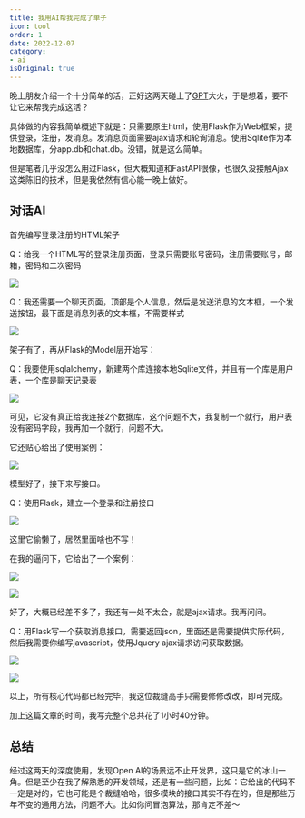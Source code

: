 ```yaml
---
title: 我用AI帮我完成了单子
icon: tool
order: 1
date: 2022-12-07
category:
- ai
isOriginal: true
---
```


晚上朋友介绍一个十分简单的活，正好这两天碰上了[GPT](https://chat.openai.com/chat)大火，于是想着，要不让它来帮我完成这活？

具体做的内容我简单概述下就是：只需要原生html，使用Flask作为Web框架，提供登录，注册，发消息。发消息页面需要ajax请求和轮询消息。使用Sqlite作为本地数据库，分app.db和chat.db。没错，就是这么简单。

但是笔者几乎没怎么用过Flask，但大概知道和FastAPI很像，也很久没接触Ajax这类陈旧的技术，但是我依然有信心能一晚上做好。

## 对话AI


首先编写登录注册的HTML架子


Q：给我一个HTML写的登录注册页面，登录只需要账号密码，注册需要账号，邮箱，密码和二次密码

![](https://miclon-job.oss-cn-hangzhou.aliyuncs.com/img/20221207212327.png)


Q：我还需要一个聊天页面，顶部是个人信息，然后是发送消息的文本框，一个发送按钮，最下面是消息列表的文本框，不需要样式

![](https://miclon-job.oss-cn-hangzhou.aliyuncs.com/img/20221207212752.png)

架子有了，再从Flask的Model层开始写：

Q：我要使用sqlalchemy，新建两个库连接本地Sqlite文件，并且有一个库是用户表，一个库是聊天记录表

![](https://miclon-job.oss-cn-hangzhou.aliyuncs.com/img/20221207213049.png)

可见，它没有真正给我连接2个数据库，这个问题不大，我复制一个就行，用户表没有密码字段，我再加一个就行，问题不大。

它还贴心给出了使用案例：

![](https://miclon-job.oss-cn-hangzhou.aliyuncs.com/img/20221207213205.png)

模型好了，接下来写接口。

Q：使用Flask，建立一个登录和注册接口

![](https://miclon-job.oss-cn-hangzhou.aliyuncs.com/img/20221207213537.png)


这里它偷懒了，居然里面啥也不写！

在我的逼问下，它给出了一个案例：

![](https://miclon-job.oss-cn-hangzhou.aliyuncs.com/img/20221207213629.png)

![](https://miclon-job.oss-cn-hangzhou.aliyuncs.com/img/20221207213654.png)

好了，大概已经差不多了，我还有一处不太会，就是ajax请求。我再问问。

Q：用Flask写一个获取消息接口，需要返回json，里面还是需要提供实际代码，然后我需要你编写javascript，使用Jquery ajax请求访问获取数据。

![](https://miclon-job.oss-cn-hangzhou.aliyuncs.com/img/20221207214111.png)

![](https://miclon-job.oss-cn-hangzhou.aliyuncs.com/img/20221207214131.png)


以上，所有核心代码都已经完毕，我这位裁缝高手只需要修修改改，即可完成。

加上这篇文章的时间，我写完整个总共花了1小时40分钟。


## 总结

经过这两天的深度使用，发现Open AI的场景远不止开发界，这只是它的冰山一角。但是至少在我了解熟悉的开发领域，还是有一些问题，比如：它给出的代码不一定是对的，它也可能是个裁缝哈哈，很多模块的接口其实不存在的，但是那些万年不变的通用方法，问题不大。比如你问冒泡算法，那肯定不差～
